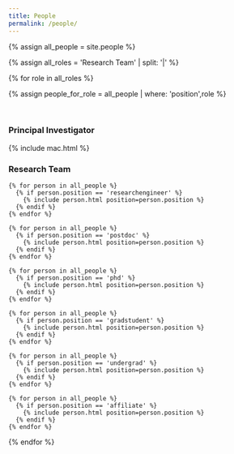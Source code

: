 ```yaml
---
title: People
permalink: /people/
---
```


<!-- ## Lab Members -->

{% assign all_people = site.people %}

{% assign all_roles = 'Research Team' | split: '|'  %}

{% for role in all_roles %}

  {% assign people_for_role = all_people | where: 'position',role %}

  <br>
  <div class="people-title">
    <h3>Principal Investigator</h3>
  </div>
  
  {% include mac.html %}
  

  <div class="people-title">
    <h3>Research Team</h3>
  </div>

  <div class="content list people">

    {% for person in all_people %}
      {% if person.position == 'researchengineer' %}
        {% include person.html position=person.position %}
      {% endif %}
    {% endfor %}

    {% for person in all_people %}
      {% if person.position == 'postdoc' %}
        {% include person.html position=person.position %}
      {% endif %}
    {% endfor %}

    {% for person in all_people %}
      {% if person.position == 'phd' %}
        {% include person.html position=person.position %}
      {% endif %}
    {% endfor %}

    {% for person in all_people %}
      {% if person.position == 'gradstudent' %}
        {% include person.html position=person.position %}
      {% endif %}
    {% endfor %}

    {% for person in all_people %}
      {% if person.position == 'undergrad' %}
        {% include person.html position=person.position %}
      {% endif %}
    {% endfor %}

    {% for person in all_people %}
      {% if person.position == 'affiliate' %}
        {% include person.html position=person.position %}
      {% endif %}
    {% endfor %}

  </div>
{% endfor %}

